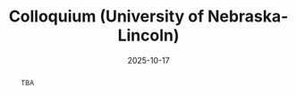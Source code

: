 ---
title: 'Colloquium (University of Nebraska-Lincoln)'
event: Department of Mathematics, University of Nebraska-Lincoln
event_url: 'https://events.unl.edu/math/2025/10/17/192616/'
location: 'Lincoln, NE, USA'
address: ''
summary: 'TBA'
abstract: 'TBA'
authors: [admin]
# tags: ['Peridynamics', 'Fracture Mechanics', 'Granular Media', 'Neural Operators']
date: '2025-10-17'
all_day: false
publishDate: '2025-09-09'
featured: true
---
